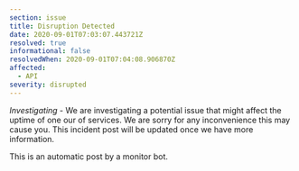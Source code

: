 ```yaml
---
section: issue
title: Disruption Detected
date: 2020-09-01T07:03:07.443721Z
resolved: true
informational: false
resolvedWhen: 2020-09-01T07:04:08.906870Z
affected:
  - API
severity: disrupted
---
```

*Investigating* - We are investigating a potential issue that might affect the uptime of one our of services. We are sorry for any inconvenience this may cause you. This incident post will be updated once we have more information.

This is an automatic post by a monitor bot.
        